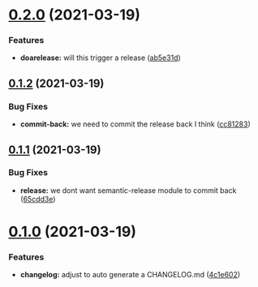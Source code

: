 # [0.2.0](https://github.com/hutchic/github_actions_playground/compare/0.1.2...0.2.0) (2021-03-19)


### Features

* **doarelease:** will this trigger a release ([ab5e31d](https://github.com/hutchic/github_actions_playground/commit/ab5e31dd94e5e27e31af0c7fa240f8b9974cfbab))

## [0.1.2](https://github.com/hutchic/github_actions_playground/compare/0.1.1...0.1.2) (2021-03-19)


### Bug Fixes

* **commit-back:** we need to commit the release back I think ([cc81283](https://github.com/hutchic/github_actions_playground/commit/cc81283d5d1eea52e069fa1a97ebb3e8dd3f0b0e))

## [0.1.1](https://github.com/hutchic/github_actions_playground/compare/0.1.0...0.1.1) (2021-03-19)


### Bug Fixes

* **release:** we dont want semantic-release module to commit back ([65cdd3e](https://github.com/hutchic/github_actions_playground/commit/65cdd3eba904580547de5205c094495134eb178b))

# [0.1.0](https://github.com/hutchic/github_actions_playground/compare/0.0.28...0.1.0) (2021-03-19)


### Features

* **changelog:** adjust to auto generate a CHANGELOG.md ([4c1e602](https://github.com/hutchic/github_actions_playground/commit/4c1e6023864329ada9aaf6da23016582897fe3e9))
